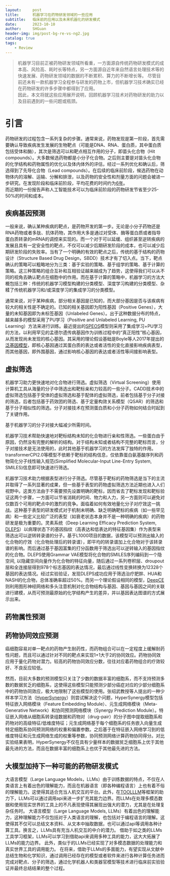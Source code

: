 ```yaml
---
layout:     post
title:      机器学习在药物研发领域的一些应用
subtitle:   临床前的应用以及未来机器化的研发模式
date:       2023-10-10
author:     SHGuan
header-img: img/post-bg-re-vs-ng2.jpg
catalog: true
tags:
    - Review
---
```


> 机器学习目前正被药物研发领域所看重，一方面源自传统药物研发模式的成本高、风险高、耗时长等特点，另一方面源自近年来自然语言处理技术等的快速发展、药物研发领域的数据的不断累积、算力的不断增长等。
> 尽管目前还未有一款机器学习全程参与研发的药物上市，但机器学习技术确实已经在药物研发的许多步骤中都得到了应用。  
> 因此，本文将就这些应用展开说明，回顾机器学习技术对药物研发的助力以及目前遇到的一些问题或瓶颈。  
> 
> 
  
#   引言
药物研发的过程包含一系列复杂的步骤。通常来说，药物发现是第一阶段，首先需要确认导致疾病发生发展的生物靶点（可能是DNA、RNA、蛋白质，其中蛋白质包括受体和酶），其次是筛选可以和靶点相互作用的分子，即苗头化合物（Hit compounds）。大多数候选药物都是小分子化合物。之后则主要是对苗头化合物的化学结构和药物属性的优化以及体内体外的评估，经过一系列优化和确认后，筛选得到了先导化合物（Lead compounds）。在后续的临床前阶段，候选药物在动物体内的溶解、运输、分解和排泄，以及药物的安全性和剂量方面的问题会被进一步研究。在发现阶段和临床前阶段，平均花费的时间约为[6年](https://www.nature.com/articles/nrd3078)。  
而近期的一份报告声称人工智能技术可以为临床前阶段的药物研发节省至少25-50%的时间和成本。  
## 疾病基因预测  
一般来说，确认某种疾病的靶点，是药物开发的第一步。无论是小分子药物还是RNA药物或者多肽、抗体药物，其作用大多是通过对受体、酶等蛋白质或者指导蛋白质转录的mRNA的调控来实现的。而一个对于可以延缓、组织甚至逆转疾病的发展且具有一定安全性的靶点，不仅可以减少后期研发阶段的成本，也可以减少后期研发阶段的失败率。当有了一个明确的有效的靶点之后，传统的基于结构的药物设计（Structure Based Drug Design，SBDD）技术才有了切入点。当下，靶点确认的策略可以粗略地分为三类：基于实验的策略、基于组学的策略、基于计算的策略。这三种策略的组合互补和互相验证越来越成为了趋势，这使得我们可以从不同的视角去确认靶点在细胞中的作用。而在基于计算的策略中，机器学习的方法大概包括三种：传统的机器学习模型构建的分类模型、深度学习构建的分类模型、杂糅了传统机器学习和/或深度学习的集成学习的分类模型。  
  
通常来说，对于某种疾病，部分相关基因是已知的，而大部分基因是否与该疾病有较大的相关性是不确定的。已知的相关基因即为阳性基因（Positive Genes），大量的未知基因即为未标签基因（Unlabeled Genes）。出于这种数据分布的特点，越来越多的模型采用了PU学习（Positive and Unlabeled Learning, PU Learning）方法来进行训练。最近提出的[SPEOS](https://github.com/fratajcz/speos)模型则采用了集成学习+PU学习的方法，以利用罕见的孟德尔遗传病基因作为训练过程中的“真正阳性”核心基因，从而发现尚未发现的核心基因。其采用的理论假设基础是Boyle等人2017年提出的[泛基因模型](https://pubmed.ncbi.nlm.nih.gov/28622505/)，即核心基因通过其蛋白质的表达或者活性的变化直接影响疾病表型，而其他基因，即外围基因，通过影响核心基因的表达或者活性等间接影响表型。  
  
## 虚拟筛选
机器学习助力更快速地对化合物进行筛选。虚拟筛选（Virtual Screening）使用计算机工具从海量的分子中筛选出和靶标亲和力较高的一些分子。CADD技术中的虚拟筛选包括基于受体的虚拟筛选和基于配体的虚拟筛选，前者包括基于分子对接的筛选，后者包括基于药效团的筛选、基于定量构效关系模型（QSAR）的筛选和基于分子相似性的筛选。分子对接技术在预测蛋白质和小分子药物如何结合时起到了关键作用。 
  
基于机器学习的分子对接大幅减少所需时间。  
  
机器学习技术帮助快速地对靶标结构未知的化合物进行亲和性筛选。一些蛋白由于原因，仍然没有完整的解析的结构。对于结构未知或者结构不完整的靶标而言，分子对接技术是无法使用的，此时其他基于机器学习的方法发挥了独特的作用。  transformerCPI2.0等模型不依赖于靶标的结构信息，仅依靠蛋白氨基酸序列和药物简化分子线性输入规范(Simplified Molecular-Input Line-Entry System, SMILES)信息即可快速进行筛选。  
  
机器学习技术助力根据表型进行分子筛选。尽管基于靶标的药物筛选是当下的主流并取得了一系列显著的成果，但一些基于表型的药物虚拟筛选方法近期也进入人们视野中。这类方法由于不需要预先设置明确的靶标，因而省去了靶标发现和靶标验证这两个步骤，一方面可以节省消耗的时间、物力和人力，另一方面则可以避免对仅数百个可用的靶点中的激烈的竞争。面临着如何有效地量化分子对疗效这一挑战。这种基于表型的研发模式对于机制未明确、缺乏明确靶标的疾病（如一些罕见病）和一些定义比较广泛的表型（如衰老状态本身并不是一种明确的疾病）的药物研发是极为重要的。灵素系统（Deep Learning Efficacy Prediction System, [DLEPS](https://www.nature.com/articles/s41587-021-00946-z)）以病理状态下的基因指纹（高表达和低表达的特征基因集）作为表型来筛选出可以逆转转录谱的分子。基于L1000项目的数据，该模型可以预测出输入的化合物的疗效（化合物处理后的转录谱），即平均的转录谱加上化合物对于该转录谱的影响。而后通过基于基因富集的打分函数用于筛选出可以逆转输入的基因指纹的化合物。DLEPS使用Grammar VAE模型将化合物的SMILES序列编码到一个隐空间, 以隐藏空间向量作为化合物的特征向量，随后通过一系列卷积层、droupout层和全连接层得到978个标志基因的表达情况，最后通过线性变换转换为12328个基因的表达情况。经过实验验证，发现DLEPS成功应用于筛选治疗肥胖、HUA和NASH的化合物，总体准确率超过50%。而另一个理论假设相同的模型，[DeepCE](https://www.nature.com/articles/s42256-020-00285-9)则利用图形神经网络和多头注意机制对化合物结构与基因、基因与基因之间的关联进行建模，从而可预测最原始的化学结构产生的差异，并以基因表达图谱的方式展示出来。
  
## 药物属性预测  
  
## 药物协同效应预测
癌细胞容易对单一靶点的药物产生耐药性，而药物组合可以在一定程度上缓解耐药性问题，而且可以通过针对不同的靶点来实现1+1大于2的协同效应。药物协同效应用于量化药物对潜力。较高的药物协同效应分数，往往对应着药物组合的疗效较好、不良反应较低。
  
然而，目前大多数的预测模型只关注了少数的数据丰富的细胞系，而不支持预测多数的数据贫乏的细胞系，这使得这些模型只能预测少部分癌症对应的少部分细胞系中的药物协同效应，极大地限制了这些模型的使用。张绍武教授等人提出的一种少样本学习方法（[HyperSynergy](https://www.computer.org/csdl/journal/tp/2023/08/10050784/1L036LCblmM)）则尝试解决这个问题，HyperSynergy模型包括特征嵌入网络模块（Feature Embedding Module）、元生成网络模块（Meta-Generative Network）和协同预测网络模块（Synergy Prediction Module）。特征嵌入网络从细胞系转录组数据和药物对（drug-pair）的分子图中提取细胞系和药物对的高级特征/低维度特征；元生成网络基于每个细胞系的任务嵌入向量生成特定细胞系协同预测网络的权重和偏置参数。之后基于在特征嵌入网络学习到的低维度特征和元生成网络生成的权重等参数，协同预测网络计算药物协同得分。对比实验结果表明，HyperSynergy不仅在具有少量样本的数据贫乏细胞系上优于其他最先进的方法，而且在数据丰富的细胞系上也优于其他最先进的方法。

## 大模型加持下一种可能的药物研发模式
大语言模型（Large Language Models，LLMs）由于训练数据的特点，不仅在人类语言上有着出色的理解能力，而且在机器语言（即各种编程语言）上也有着不俗的理解能力。这使得其适合充当人机交互的平台。此外，在[TOOLLLM](https://arxiv.org/abs/2307.16789)等框架的助力下，LLMs可以通过调用api来进一步扩充其能力边界。而LLMs在处理多模态数据和使用现实世界的工具上的不凡表现使得其展现出强大的潜力，尤其是在处理复杂任务时。
大语言模型（Large Language Models, LLMs）有着出色的理解能力，这种理解能力不仅包括对于人类语言的理解，也包括对于编程语言的理解。这使得其不仅可以总结文本资料、从文本中抽取数据，也可以通过api等调用各种计算工具。换言之，LLMs具有充当人机交互的中介的潜力。
借助于如之类的LLMs工具学习框架，LLMs可以学习到借助api来调用多种工具的能力，这大大拓展了LLMs的能力边界。
此外，类似于的LLMs已经实现了对多模态数据的处理能力和真实世界工具的调用能力。
在将来，借助于LLMs的多面能力，有望实现从文献中总结生物和化学知识，通过调用已经存在的模型或者软件来进行各种计算任务进而完成对靶点、分子的筛选，通过化学机器人和类器官模型等技术进行临床前实验验证并最终总结结果的整个过程。
